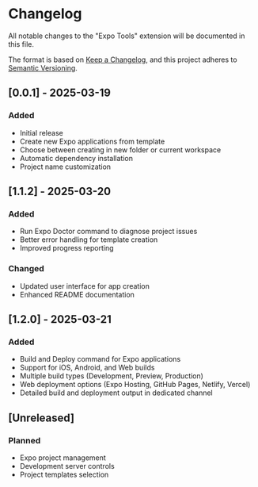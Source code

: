 # Changelog

All notable changes to the "Expo Tools" extension will be documented in this file.

The format is based on [Keep a Changelog](https://keepachangelog.com/en/1.0.0/),
and this project adheres to [Semantic Versioning](https://semver.org/spec/v2.0.0.html).

## [0.0.1] - 2025-03-19

### Added
- Initial release
- Create new Expo applications from template
- Choose between creating in new folder or current workspace
- Automatic dependency installation
- Project name customization

## [1.1.2] - 2025-03-20

### Added
- Run Expo Doctor command to diagnose project issues
- Better error handling for template creation
- Improved progress reporting

### Changed
- Updated user interface for app creation
- Enhanced README documentation

## [1.2.0] - 2025-03-21

### Added
- Build and Deploy command for Expo applications
- Support for iOS, Android, and Web builds
- Multiple build types (Development, Preview, Production)
- Web deployment options (Expo Hosting, GitHub Pages, Netlify, Vercel)
- Detailed build and deployment output in dedicated channel

## [Unreleased]

### Planned
- Expo project management
- Development server controls
- Project templates selection